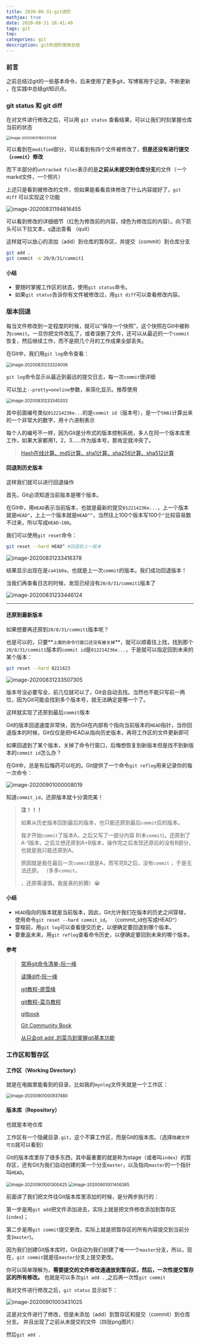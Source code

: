 ```yaml
---
title: 2020-08-31-git进阶
mathjax: true
date: 2020-08-31 16:41:49
tags: git
top:
categories: git
description: git的进阶使用总结
---
```


### 前言

之前总结过git的一些基本命令，后来使用了更多git，写博客用于记录。不断更新 ，在实践中总结git知识点。



### git status 和 git diff

在对文件进行修改之后，可以用 `git status` 查看结果，可以让我们时刻掌握仓库当前的状态

<img src="https://i.loli.net/2020/08/31/fTmxaAeZG1iSCLd.png" alt="image-20200831180231338" style="zoom:67%;" />

可以看到在`modified`部分，可以看到有四个文件被修改了，**但是还没有进行提交（`commit`）修改**

而下半部分的`untracked files`表示的是**之前从未提交到仓库分支**的文件（一个markd文件，一个照片） 



上述只是看到被修改的文件，但如果能看看具体修改了什么内容就好了，`git diff` 可以实现这个功能

<img src="https://i.loli.net/2020/08/31/nVd3hGKLJy6f7zH.png" alt="image-20200831194816455"  />

可以看到修改的详细细节（红色为修改前的内容，绿色为修改后的内容）。向下箭头可以下拉文本，`q`退出查看 （quit）



这样就可以放心的添加（add）到仓库的暂存区，并提交（commit）到仓库分支

```bash
git add .
git commit -m 20/8/31/commit1
```



#### 小结

- 要随时掌握工作区的状态，使用`git status`命令。
- 如果`git status`告诉你有文件被修改过，用`git diff`可以查看修改内容。



### 版本回退

每当文件修改到一定程度的时候，就可以“保存一个快照”，这个快照在Git中被称为`commit`。一旦你把文件改乱了，或者误删了文件，还可以从最近的一个`commit`恢复，然后继续工作，而不是把几个月的工作成果全部丢失。

在Git中，我们用`git log`命令查看：

<img src="https://i.loli.net/2020/08/31/4lC7ufP6ZmbUvWT.png" alt="image-20200831233324006" style="zoom:80%;" />

`git log`命令显示从最近到最远的提交日志，每一次`commit`很详细

可以加上`--pretty=oneline`参数，来简化显示。推荐使用

<img src="https://i.loli.net/2020/08/31/xNXAn7Pt8rT2mcE.png" alt="image-20200831233340202" style="zoom:80%;" />

其中前面编号类似`012214236e...`的是`commit id`（版本号），是一个`SHA1`计算出来的一个非常大的数字，用十六进制表示

每个人的编号不一样，因为Git是分布式的版本控制系统，多人在同一个版本库里工作，如果大家都用1，2，3……作为版本号，那肯定就冲突了。

> [Hash在线计算、md5计算、sha1计算、sha256计算、sha512计算](https://1024tools.com/hash)

#### 回退到历史版本

这样我们就可以进行回退操作

首先，Git必须知道当前版本是哪个版本。

在Git中，用`HEAD`表示当前版本，也就是最新的提交`012214236e...`，上一个版本就是`HEAD^`，上上一个版本就是`HEAD^^`，当然往上100个版本写100个`^`比较容易数不过来，所以写成`HEAD~100`。

我们可以使用`git reset`命令：

```bash
git reset --hard HEAD^ #回退到上一版本
```

![image-20200831233416378](https://i.loli.net/2020/08/31/k37ptdoMJxGcufR.png)

结果显示出现在是`ca41b0a`，也就是上一次`commit`的版本。我们成功回退版本！

当我们再查看日志的时候，发现已经没有`20/8/31/commit1`版本了

![image-20200831233446124](https://i.loli.net/2020/08/31/xWIlbtTwazUJNdO.png)

------

#### 还原到最新版本

如果想要再还原到`20/8/31/commit1`版本呢？

也是可以的，只要**`上面的命令行窗口还没有被关掉`**，就可以顺着往上找，找到那个`20/8/31/commit1`版本的`commit id`是`012214236e...`，于是就可以指定回到未来的某个版本：

```bash
git reset --hard 0221423
```

![image-20200831233507305](https://i.loli.net/2020/08/31/9pK7UsnRrv1loSD.png)

版本号没必要写全，前几位就可以了，Git会自动去找。当然也不能只写前一两位，因为Git可能会找到多个版本号，就无法确定是哪一个了。

这样就实现了还原到最后`commit`版本

Git的版本回退速度非常快，因为Git在内部有个指向当前版本的`HEAD`指针，当你回退版本的时候，Git仅仅是把HEAD从指向历史版本，再将工作区的文件更新即可

如果回退到了某个版本，关掉了命令行窗口，后悔想恢复到新版本但是找不到新版本的`commit id`怎么办？

在Git中，总是有后悔药可以吃的。Git提供了一个命令`git reflog`用来记录你的每一次命令：

![image-20200901000008019](https://i.loli.net/2020/09/01/Ly4MDnv6WAEwQlV.png)

知道`commit_id`，还原版本就十分滴完美！

> **注！！！**
>
> 如果从历史版本回到最后的版本，也只能还原到最后`commit`后的版本。
>
> 我才开始`commit`了版本A，之后又写了一部分内容 B(未`commit`)。还原到了A-1版本，之后又想还原到A+B版本，操作完之后发现还原后的没有B部分，也就是我只能还原到A。
>
> 原因就是我在最后一次`commit`就是A，而写完B之后，没有`commit` ，于是无法还原。 （多多`commit`，
>
> ，还原需谨慎。我是真的折腾）:sob:



#### 小结

- `HEAD`指向的版本就是当前版本，因此，Git允许我们在版本的历史之间穿梭，使用命令`git reset --hard commit_id`。 （commit_id也写成HEAD^）
- 穿梭前，用`git log`可以查看提交历史，以便确定要回退到哪个版本。
- 要重返未来，用`git reflog`查看命令历史，以便确定要回到未来的哪个版本。

#### 参考

> [常用git命令清单-阮一峰](http://www.ruanyifeng.com/blog/2015/12/git-cheat-sheet.html)
>
> [读懂diff-阮一峰](http://www.ruanyifeng.com/blog/2012/08/how_to_read_diff.html)
>
> [git教程-廖雪峰](https://www.liaoxuefeng.com/wiki/0013739516305929606dd18361248578c67b8067c8c017b000)
>
> [git教程-菜鸟教程](http://www.runoob.com/git/git-install-setup.html)
>
> [gitbook](https://git-scm.com/book/zh/v2)
>
> [Git Community Book](http://gitbook.liuhui998.com/index.)
>
> [从只会git add .的菜鸟到掌握git基本功能](https://juejin.im/post/6844903586023866375)



### 工作区和暂存区

#### 工作区（Working Directory）

就是在电脑里能看到的目录，比如我的`mynlog`文件夹就是一个工作区：

<img src="https://i.loli.net/2020/09/01/lp9hvTzLtVuMPG5.png" alt="image-20200901000937480" style="zoom:80%;" />



#### 版本库（Repository）

也就是本地仓库

工作区有一个隐藏目录`.git`，这个不算工作区，而是Git的版本库。（选择`隐藏文件可见`就可以看到）

Git的版本库里存了很多东西，其中最重要的就是称为stage（或者叫`index`）的暂存区，还有Git为我们自动创建的第一个分支`master`，以及指向`master`的一个指针叫`HEAD`。

<img src="https://i.loli.net/2020/09/01/wBe5iWuajDJKxdV.png" alt="image-20200901001300425" style="zoom:80%;" />

<img src="https://i.loli.net/2020/09/01/KywEFn2dtMJeBkq.png" alt="image-20200901001406385" style="zoom:80%;" />

前面讲了我们把文件往Git版本库里添加的时候，是分两步执行的：

第一步是用`git add`把文件添加进去，实际上就是把文件修改添加到暂存区(`index`)；

第二步是用`git commit`提交更改，实际上就是把暂存区的所有内容提交到当前分支(`master`)。

因为我们创建Git版本库时，Git自动为我们创建了唯一一个`master`分支，所以，现在，`git commit`就是往`master`分支上提交更改。

你可以简单理解为，**需要提交的文件修改通通放到暂存区，然后，一次性提交暂存区的所有修改。** 也就是可以多次`git add .` ,之后再一次性`git commit` 

我对文件进行修改之后，`git status` 显示如下：

![image-20200901003431025](https://i.loli.net/2020/09/01/qZ4JcAzCrBOQng5.png)

这是对文件进行了修改，但是未添加（add）到暂存区和提交（commit）到仓库分支。 并且出现了之前从未提交的文件（四张png图片）



然后`git add .`



